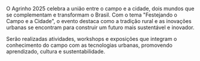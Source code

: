 O Agrinho 2025 celebra a união entre o campo e a cidade, dois mundos que se complementam e transformam o Brasil. Com o tema "Festejando o Campo e a Cidade", o evento destaca como a tradição rural e as inovações urbanas se encontram para construir um futuro mais sustentável e inovador.

Serão realizadas atividades, workshops e exposições que integram o conhecimento do campo com as tecnologias urbanas, promovendo aprendizado, cultura e sustentabilidade.

